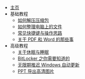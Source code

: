 * [主页](/)
* 基础教程
    * [如何解压压缩包](pages/basic/unzip.md)
    * [如何整理电脑上的文件](pages/basic/manage_files.md)
    * [常见快捷键与操作思路](pages/basic/shortcut.md)
    * [关于 PDF 和 Word 的那些事](pages/basic/pdf.md)
* 高级教程
	* [关于休眠与睡眠](pages/advance/sleep.md)
	* [BitLocker 之你需要知道的](pages/advance/bitlocker.md)
	* [无限期推迟 Windows 自动更新](pages/advance/delay_update.md)
	* [PPT 导出高清图片](pages/advance/ppt_image.md)